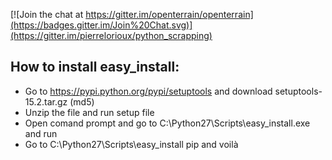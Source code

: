 [![Join the chat at https://gitter.im/openterrain/openterrain](https://badges.gitter.im/Join%20Chat.svg)](https://gitter.im/pierrelorioux/python_scrapping)

## How to install easy_install:
* Go to  https://pypi.python.org/pypi/setuptools and download setuptools-15.2.tar.gz (md5) 
* Unzip the file and run setup file 
* Open comand prompt and go to C:\Python27\Scripts\easy_install.exe  and run
* Go to   C:\Python27\Scripts\easy_install pip and voilà


